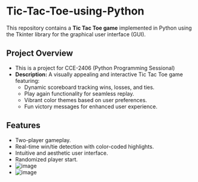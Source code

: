 # Tic-Tac-Toe-using-Python
This repository contains a **Tic Tac Toe game** implemented in Python using the Tkinter library for the graphical user interface (GUI).

## Project Overview
- This is a project for CCE-2406 (Python Programming Sessional)
- **Description:** A visually appealing and interactive Tic Tac Toe game featuring:
  - Dynamic scoreboard tracking wins, losses, and ties.
  - Play again functionality for seamless replay.
  - Vibrant color themes based on user preferences.
  - Fun victory messages for enhanced user experience.

## Features
- Two-player gameplay.
- Real-time win/tie detection with color-coded highlights.
- Intuitive and aesthetic user interface.
- Randomized player start.
- ![image](https://github.com/user-attachments/assets/1f163fbf-674d-4f72-8012-66d807b8011a)
- ![image](https://github.com/user-attachments/assets/727ef1e4-5f04-4724-8121-320f1a12878d)


